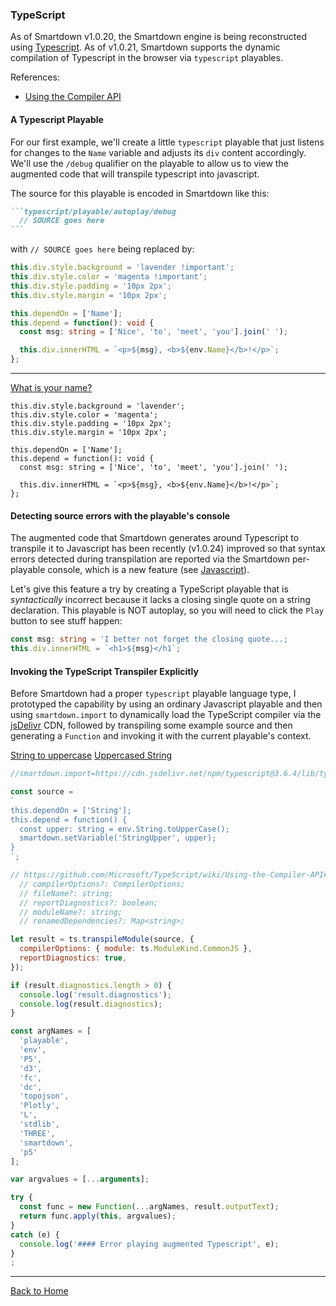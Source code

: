 ### TypeScript

As of Smartdown v1.0.20, the Smartdown engine is being reconstructed using [Typescript](). As of v1.0.21, Smartdown supports the dynamic compilation of Typescript in the browser via `typescript` playables.

References:
- [Using the Compiler API](https://github.com/Microsoft/TypeScript/wiki/Using-the-Compiler-API)

#### A Typescript Playable

For our first example, we'll create a little `typescript` playable that just listens for changes to the `Name` variable and adjusts its `div` content accordingly. We'll use the `/debug` qualifier on the playable to allow us to view the augmented code that will transpile typescript into javascript.

The source for this playable is encoded in Smartdown like this:

````markdown
```typescript/playable/autoplay/debug
  // SOURCE goes here
```
````

with `// SOURCE goes here` being replaced by:

```typescript
this.div.style.background = 'lavender !important';
this.div.style.color = 'magenta !important';
this.div.style.padding = '10px 2px';
this.div.style.margin = '10px 2px';

this.dependOn = ['Name'];
this.depend = function(): void {
  const msg: string = ['Nice', 'to', 'meet', 'you'].join(' ');

  this.div.innerHTML = `<p>${msg}, <b>${env.Name}</b>!</p>`;
};

```

---

[What is your name?](:?Name)

```typescript/playable/autoplay/debug
this.div.style.background = 'lavender';
this.div.style.color = 'magenta';
this.div.style.padding = '10px 2px';
this.div.style.margin = '10px 2px';

this.dependOn = ['Name'];
this.depend = function(): void {
  const msg: string = ['Nice', 'to', 'meet', 'you'].join(' ');

  this.div.innerHTML = `<p>${msg}, <b>${env.Name}</b>!</p>`;
};

```

#### Detecting source errors with the playable's console

The augmented code that Smartdown generates around Typescript to transpile it to Javascript has been recently (v1.0.24) improved so that syntax errors detected during transpilation are reported via the Smartdown per-playable console, which is a new feature (see [Javascript](:@Javascript)).

Let's give this feature a try by creating a TypeScript playable that is *syntactically* incorrect because it lacks a closing single quote on a string declaration. This playable is NOT autoplay, so you will need to click the `Play` button to see stuff happen:

```typescript /playable
const msg: string = 'I better not forget the closing quote...;
this.div.innerHTML = `<h1>${msg}</h1`;

```

#### Invoking the TypeScript Transpiler Explicitly

Before Smartdown had a proper `typescript` playable language type, I prototyped the capability by using an ordinary Javascript playable and then using `smartdown.import` to dynamically load the TypeScript compiler via the [jsDelivr]() CDN, followed by transpiling some example source and then generating a `Function` and invoking it with the current playable's context.

[String to uppercase](:?String)
[Uppercased String](:!StringUpper)

```javascript /playable/autoplay
//smartdown.import=https://cdn.jsdelivr.net/npm/typescript@3.6.4/lib/typescript.min.js

const source =
`
this.dependOn = ['String'];
this.depend = function() {
  const upper: string = env.String.toUpperCase();
  smartdown.setVariable('StringUpper', upper);
}
`;

// https://github.com/Microsoft/TypeScript/wiki/Using-the-Compiler-API#transpiling-a-single-file
  // compilerOptions?: CompilerOptions;
  // fileName?: string;
  // reportDiagnostics?: boolean;
  // moduleName?: string;
  // renamedDependencies?: Map<string>;

let result = ts.transpileModule(source, {
  compilerOptions: { module: ts.ModuleKind.CommonJS },
  reportDiagnostics: true,
});

if (result.diagnostics.length > 0) {
  console.log('result.diagnostics');
  console.log(result.diagnostics);
}

const argNames = [
  'playable',
  'env',
  'P5',
  'd3',
  'fc',
  'dc',
  'topojson',
  'Plotly',
  'L',
  'stdlib',
  'THREE',
  'smartdown',
  'p5'
];

var argvalues = [...arguments];

try {
  const func = new Function(...argNames, result.outputText);
  return func.apply(this, argvalues);
}
catch (e) {
  console.log('#### Error playing augmented Typescript', e);
}
;
```

---

[Back to Home](:@Home)
